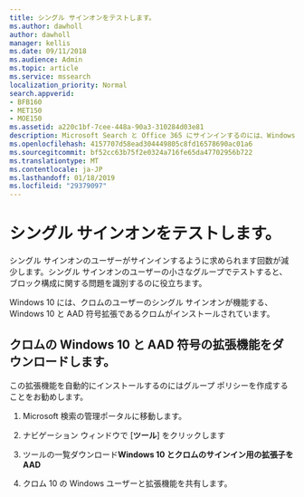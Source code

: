 ```yaml
---
title: シングル サインオンをテストします。
ms.author: dawholl
author: dawholl
manager: kellis
ms.date: 09/11/2018
ms.audience: Admin
ms.topic: article
ms.service: mssearch
localization_priority: Normal
search.appverid:
- BFB160
- MET150
- MOE150
ms.assetid: a220c1bf-7cee-448a-90a3-310284d03e81
description: Microsoft Search と Office 365 にサインインするのには、Windows の 10 人のユーザーが表示されたら、時間の数を減らす
ms.openlocfilehash: 4157707d58ead304449805c8fd16578690ac01a6
ms.sourcegitcommit: bf52cc63b75f2e0324a716fe65da47702956b722
ms.translationtype: MT
ms.contentlocale: ja-JP
ms.lasthandoff: 01/18/2019
ms.locfileid: "29379097"
---
```

# <a name="test-single-sign-on"></a>シングル サインオンをテストします。

シングル サインオンのユーザーがサインインするように求められます回数が減少します。シングル サインオンのユーザーの小さなグループでテストすると、ブロック構成に関する問題を識別するのに役立ちます。 
  
Windows 10 には、クロムのユーザーのシングル サインオンが機能する、Windows 10 と AAD 符号拡張であるクロムがインストールされています。 
  
## <a name="download-the-windows-10-and-aad-sign-in-extension-for-chrome"></a>クロムの Windows 10 と AAD 符号の拡張機能をダウンロードします。

この拡張機能を自動的にインストールするのにはグループ ポリシーを作成することをお勧めします。
  
1. Microsoft 検索の管理ポータルに移動します。
    
2. ナビゲーション ウィンドウで [**ツール**] をクリックします
    
3. ツールの一覧ダウンロード**Windows 10 とクロムのサインイン用の拡張子を AAD**
    
4. クロム 10 の Windows ユーザーと拡張機能を共有します。

  

